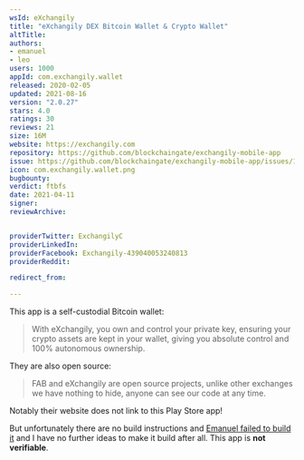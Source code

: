 ```yaml
---
wsId: eXchangily
title: "eXchangily DEX Bitcoin Wallet & Crypto Wallet"
altTitle: 
authors:
- emanuel
- leo
users: 1000
appId: com.exchangily.wallet
released: 2020-02-05
updated: 2021-08-16
version: "2.0.27"
stars: 4.0
ratings: 30
reviews: 21
size: 16M
website: https://exchangily.com
repository: https://github.com/blockchaingate/exchangily-mobile-app
issue: https://github.com/blockchaingate/exchangily-mobile-app/issues/1
icon: com.exchangily.wallet.png
bugbounty: 
verdict: ftbfs
date: 2021-04-11
signer: 
reviewArchive:


providerTwitter: ExchangilyC
providerLinkedIn: 
providerFacebook: Exchangily-439040053240813
providerReddit: 

redirect_from:

---
```



This app is a self-custodial Bitcoin wallet:

> With eXchangily, you own and control your private key, ensuring your crypto
  assets are kept in your wallet, giving you absolute control and 100%
  autonomous ownership.

They are also open source:

> FAB and eXchangily are open source projects, unlike other exchanges we have
  nothing to hide, anyone can see our code at any time.

Notably their website does not link to this Play Store app!

But unfortunately there are no build instructions and
[Emanuel failed to build it](https://github.com/blockchaingate/exchangily-mobile-app/issues/1)
and I have no further ideas to make it build after all. This app is **not verifiable**.
